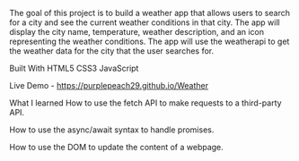 The goal of this project is to build a weather app that allows users to search for a city and see the current weather conditions in that city. The app will display the city name, temperature, weather description, and an icon representing the weather conditions. The app will use the weatherapi to get the weather data for the city that the user searches for.

Built With
HTML5
CSS3
JavaScript

Live Demo -
https://purplepeach29.github.io/Weather

What I learned
How to use the fetch API to make requests to a third-party API.

How to use the async/await syntax to handle promises.

How to use the DOM to update the content of a webpage.